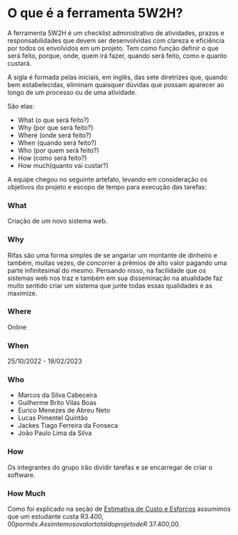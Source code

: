 # O que é a ferramenta 5W2H?

A ferramenta 5W2H é um checklist administrativo de atividades, prazos e responsabilidades que devem ser desenvolvidas com clareza e eficiência por todos os envolvidos em um projeto. Tem como função definir o que será feito, porque, onde, quem irá fazer, quando será feito, como e quanto custará.

A sigla é formada pelas iniciais, em inglês, das sete diretrizes que, quando bem estabelecidas, eliminam quaisquer dúvidas que possam aparecer ao longo de um processo ou de uma atividade.

São elas:

- What (o que será feito?)
- Why (por que será feito?)
- Where (onde será feito?)
- When (quando será feito?)
- Who (por quem será feito?)
- How (como será feito?)
- How much(quanto vai custar?)

A equipe chegou no seguinte artefato, levando em consideração os objetivos do projeto e escopo de tempo para execução das tarefas:

### **What**

Criação de um novo sistema web.

### **Why**

Rifas são uma forma simples de se angariar um montante de dinheiro e também, muitas vezes, de concorrer a prêmios de alto valor pagando uma parte infinitesimal do mesmo. Pensando nisso, na facilidade que os sistemas web nos traz e também em sua disseminação na atualidade faz muito sentido criar um sistema que junte todas essas qualidades e as maximize.

### **Where**

Online

### **When**

25/10/2022 - 18/02/2023

### **Who**

- Marcos da Silva Cabeceira
- Guilherme Brito Vilas Boas
- Eurico Menezes de Abreu Neto
- Lucas Pimentel Quintão
- Jackes Tiago Ferreira da Fonseca
- João Paulo Lima da Silva

### **How**

Os integrantes do grupo irão dividir tarefas e se encarregar de criar o software.

### **How Much**

Como foi explicado na seção de [Estimativa de Custo e Esforços](/Base/pre-rastreabilidade/estimativaCustoTempo.md) assumimos que um estudante custa R$3.400,00 por mês. Assim temos o valor total do projeto de R$ 37.400,00.